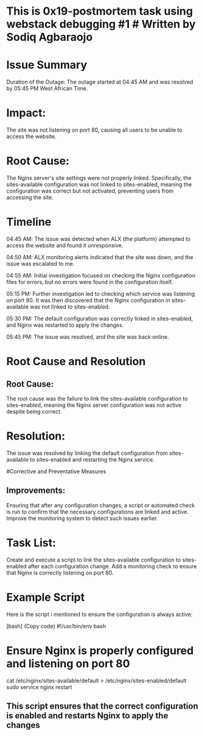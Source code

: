 # This is 0x19-postmortem task using webstack debugging #1 # Written by Sodiq Agbaraojo


# Issue Summary
Duration of the Outage: The outage started at 04:45 AM and was resolved by 05:45 PM West African Time.

# Impact:
The site was not listening on port 80, causing all users to be unable to access the website.

# Root Cause:
The Nginx server's site settings were not properly linked. Specifically, the sites-available configuration was not linked to sites-enabled, meaning the configuration was correct but not activated, preventing users from accessing the site.

# Timeline
04:45 AM: The issue was detected when ALX (the platform) attempted to access the website and found it unresponsive.

04:50 AM: ALX monitoring alerts indicated that the site was down, and the issue was escalated to me.

04:55 AM: Initial investigation focused on checking the Nginx configuration files for errors, but no errors were found in the configuration itself.

05:15 PM: Further investigation led to checking which service was listening on port 80. It was then discovered that the Nginx configuration in sites-available was not linked to sites-enabled.

05:30 PM: The default configuration was correctly linked in sites-enabled, and Nginx was restarted to apply the changes.

05:45 PM: The issue was resolved, and the site was back online.

# Root Cause and Resolution
## Root Cause:
The root cause was the failure to link the sites-available configuration to sites-enabled, meaning the Nginx server configuration was not active despite being correct.

# Resolution:
The issue was resolved by linking the default configuration from sites-available to sites-enabled and restarting the Nginx service.

#Corrective and Preventative Measures
## Improvements:
Ensuring that after any configuration changes, a script or automated check is run to confirm that the necessary configurations are linked and active. Improve the monitoring system to detect such issues earlier.

# Task List:
Create and execute a script to link the sites-available configuration to sites-enabled after each configuration change. Add a monitoring check to ensure that Nginx is correctly listening on port 80.

# Example Script
Here is the script i mentioned to ensure the configuration is always active:

[bash] (Copy code) #!/usr/bin/env bash

# Ensure Nginx is properly configured and listening on port 80
cat /etc/nginx/sites-available/default > /etc/nginx/sites-enabled/default sudo service nginx restart

## This script ensures that the correct configuration is enabled and restarts Nginx to apply the changes

